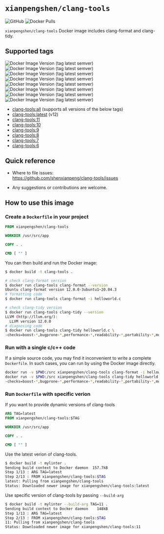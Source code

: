 # `xianpengshen/clang-tools`

![GitHub](https://img.shields.io/github/license/shenxianpeng/clang-tools)
![Docker Pulls](https://img.shields.io/docker/pulls/xianpengshen/clang-tools)

`xianpengshen/clang-tools` Docker image includes clang-format and clang-tidy.

## Supported tags
![Docker Image Version (tag latest semver)](https://img.shields.io/docker/v/xianpengshen/clang-tools/all)
![Docker Image Version (tag latest semver)](https://img.shields.io/docker/v/xianpengshen/clang-tools/latest)
![Docker Image Version (tag latest semver)](https://img.shields.io/docker/v/xianpengshen/clang-tools/11)
![Docker Image Version (tag latest semver)](https://img.shields.io/docker/v/xianpengshen/clang-tools/10)
![Docker Image Version (tag latest semver)](https://img.shields.io/docker/v/xianpengshen/clang-tools/9)
![Docker Image Version (tag latest semver)](https://img.shields.io/docker/v/xianpengshen/clang-tools/8)
![Docker Image Version (tag latest semver)](https://img.shields.io/docker/v/xianpengshen/clang-tools/7)
![Docker Image Version (tag latest semver)](https://img.shields.io/docker/v/xianpengshen/clang-tools/6)


* [clang-tools:all](https://github.com/shenxianpeng/clang-tools/blob/master/all/Dockerfile) (supports all versions of the below tags)
* [clang-tools:latest](https://github.com/shenxianpeng/clang-tools/blob/master/12/Dockerfile) (v12)
* [clang-tools:11](https://github.com/shenxianpeng/clang-tools/blob/master/11/Dockerfile)
* [clang-tools:10](https://github.com/shenxianpeng/clang-tools/blob/master/10/Dockerfile)
* [clang-tools:9](https://github.com/shenxianpeng/clang-tools/blob/master/9/Dockerfile)
* [clang-tools:8](https://github.com/shenxianpeng/clang-tools/blob/master/8/Dockerfile)
* [clang-tools:7](https://github.com/shenxianpeng/clang-tools/blob/master/7/Dockerfile)
* [clang-tools:6](https://github.com/shenxianpeng/clang-tools/blob/master/6/Dockerfile)

## Quick reference

* Where to file issues: \
  https://github.com/shenxianpeng/clang-tools/issues

* Any suggestions or contributions are welcome.

## How to use this image

### Create a `Dockerfile` in your project

```Dockerfile
FROM xianpengshen/clang-tools

WORKDIR /usr/src/app

COPY . .

CMD [ "" ]
```

You can then build and run the Docker image:

```bash
$ docker build -t clang-tools .

# check clang-format version
$ docker run clang-tools clang-format --version
Ubuntu clang-format version 12.0.0-3ubuntu1~20.04.3
# formatting code
$ docker run clang-tools clang-format -i helloworld.c

# check clang-tidy version
$ docker run clang-tools clang-tidy --version
LLVM (http://llvm.org/):
  LLVM version 12.0.0
# diagnosing code
$ docker run clang-tools clang-tidy helloworld.c \
-checks=boost-*,bugprone-*,performance-*,readability-*,portability-*,modernize-*,clang-analyzer-cplusplus-*,clang-analyzer-*,cppcoreguidelines-*
```

### Run with a single c/c++ code

If a simple source code, you may find it inconvenient to write a complete `Dockerfile`. In such cases, you can run by using the Docker image directly.

```bash
docker run -v $PWD:/src xianpengshen/clang-tools clang-format -i helloworld.c
docker run -v $PWD:/src xianpengshen/clang-tools clang-tidy helloworld.c \
-checks=boost-*,bugprone-*,performance-*,readability-*,portability-*,modernize-*,clang-analyzer-cplusplus-*,clang-analyzer-*,cppcoreguidelines-*
```

### Run `Dockerfile` with specific verion

If you want to provide dynamic versions of clang-tools

```Dockerfile
ARG TAG=latest
FROM xianpengshen/clang-tools:$TAG

WORKDIR /usr/src/app

COPY . .

CMD [ "" ]
```

Use the latest verion of clang-tools.

```bash
$ docker build -t mylinter .
Sending build context to Docker daemon  157.7kB
Step 1/13 : ARG TAG=latest
Step 2/13 : FROM xianpengshen/clang-tools:$TAG
latest: Pulling from xianpengshen/clang-tools
Status: Downloaded newer image for xianpengshen/clang-tools:latest
```

Use specific version of clang-tools by passing `--build-arg`

```bash
$ docker build -t mylinter --build-arg TAG=11 .
Sending build context to Docker daemon    148kB
Step 1/13 : ARG TAG=latest
Step 2/13 : FROM xianpengshen/clang-tools:$TAG
11: Pulling from xianpengshen/clang-tools
Status: Downloaded newer image for xianpengshen/clang-tools:11
```
